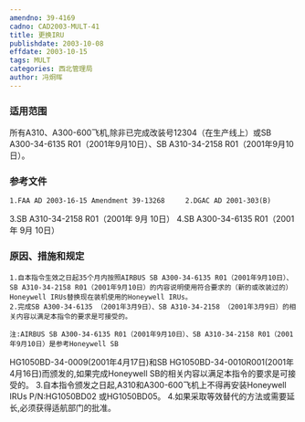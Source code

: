 ```yaml
---
amendno: 39-4169
cadno: CAD2003-MULT-41
title: 更换IRU
publishdate: 2003-10-08
effdate: 2003-10-15
tags: MULT
categories: 西北管理局
author: 冯炯晖
---
```


### 适用范围 
所有A310、A300-600飞机,除非已完成改装号12304（在生产线上）或SB A300-34-6135 R01（2001年9月10日）、SB A310-34-2158 R01（2001年9月10日）。

### 参考文件
    1.FAA AD 2003-16-15 Amendment 39-13268     2.DGAC AD 2001-303(B) 
3.SB 
A310-34-2158 R01（2001年 9月 10日）
 4.SB 
A300-34-6135 R01（2001年 9月 10日）


### 原因、措施和规定 
    1.自本指令生效之日起35个月内按照AIRBUS SB A300-34-6135 R01（2001年9月10日）、SB A310-34-2158 R01（2001年9月10日）的内容说明使用符合要求的（新的或改装过的）Honeywell IRUs替换现在装机使用的Honeywell IRUs。
    2.完成SB A300-34-6135 （2001年3月9日）、SB A310-34-2158 （2001年3月9日）的相关内容以满足本指令的要求是可接受的。 

    注:AIRBUS SB A300-34-6135 R01（2001年9月10日）、SB A310-34-2158 R01（2001年9月10日）是参考Honeywell SB 
       
HG1050BD-34-0009(2001年4月17日)和SB HG1050BD-34-0010R001(2001年4月16日)而颁发的,如果完成Honeywell SB的相关内容以满足本指令的要求是可接受的。 
    3.自本指令颁发之日起,A310和A300-600飞机上不得再安装Honeywell IRUs P/N:HG1050BD02 或HG1050BD05。 
    4.如果采取等效替代的方法或需要延长,必须获得适航部门的批准。

